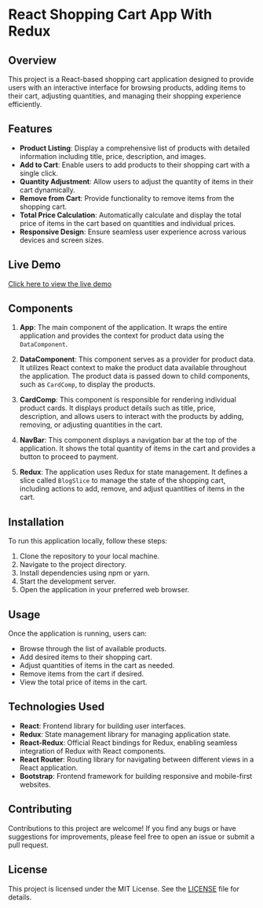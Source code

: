 # React Shopping Cart App With Redux

## Overview
This project is a React-based shopping cart application designed to provide users with an interactive interface for browsing products, adding items to their cart, adjusting quantities, and managing their shopping experience efficiently.

## Features
- **Product Listing**: Display a comprehensive list of products with detailed information including title, price, description, and images.
- **Add to Cart**: Enable users to add products to their shopping cart with a single click.
- **Quantity Adjustment**: Allow users to adjust the quantity of items in their cart dynamically.
- **Remove from Cart**: Provide functionality to remove items from the shopping cart.
- **Total Price Calculation**: Automatically calculate and display the total price of items in the cart based on quantities and individual prices.
- **Responsive Design**: Ensure seamless user experience across various devices and screen sizes.

## Live Demo
[Click here to view the live demo](https://react-redux-shopping-cart-demo.netlify.app/)

## Components
1. **App**: The main component of the application. It wraps the entire application and provides the context for product data using the `DataComponent`.

2. **DataComponent**: This component serves as a provider for product data. It utilizes React context to make the product data available throughout the application. The product data is passed down to child components, such as `CardComp`, to display the products.

3. **CardComp**: This component is responsible for rendering individual product cards. It displays product details such as title, price, description, and allows users to interact with the products by adding, removing, or adjusting quantities in the cart.

4. **NavBar**: This component displays a navigation bar at the top of the application. It shows the total quantity of items in the cart and provides a button to proceed to payment.

5. **Redux**: The application uses Redux for state management. It defines a slice called `BlogSlice` to manage the state of the shopping cart, including actions to add, remove, and adjust quantities of items in the cart.


## Installation
To run this application locally, follow these steps:
1. Clone the repository to your local machine.
2. Navigate to the project directory.
3. Install dependencies using npm or yarn.
4. Start the development server.
5. Open the application in your preferred web browser.

## Usage
Once the application is running, users can:
- Browse through the list of available products.
- Add desired items to their shopping cart.
- Adjust quantities of items in the cart as needed.
- Remove items from the cart if desired.
- View the total price of items in the cart.

## Technologies Used
- **React**: Frontend library for building user interfaces.
- **Redux**: State management library for managing application state.
- **React-Redux**: Official React bindings for Redux, enabling seamless integration of Redux with React components.
- **React Router**: Routing library for navigating between different views in a React application.
- **Bootstrap**: Frontend framework for building responsive and mobile-first websites.

## Contributing
Contributions to this project are welcome! If you find any bugs or have suggestions for improvements, please feel free to open an issue or submit a pull request.

## License
This project is licensed under the MIT License. See the [LICENSE](LICENSE) file for details.

